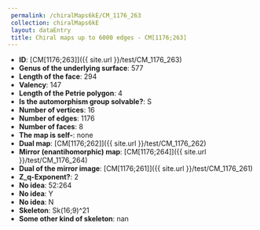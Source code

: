 ```yaml
--- 
 permalink: /chiralMaps6kE/CM_1176_263 
 collection: chiralMaps6kE
 layout: dataEntry
 title: Chiral maps up to 6000 edges - CM[1176;263]
---
```


- **ID**: [CM[1176;263]]({{ site.url }}/test/CM_1176_263)
- **Genus of the underlying surface**: 577
- **Length of the face**: 294
- **Valency**: 147
- **Length of the Petrie polygon**: 4
- **Is the automorphism group solvable?**: S
- **Number of vertices**: 16
- **Number of edges**: 1176
- **Number of faces**: 8
- **The map is self-**: none
- **Dual map**: [CM[1176;262]]({{ site.url }}/test/CM_1176_262)
- **Mirror (enantihomorphic) map**: [CM[1176;264]]({{ site.url }}/test/CM_1176_264)
- **Dual of the mirror image**: [CM[1176;261]]({{ site.url }}/test/CM_1176_261)
- **Z_q-Exponent?**: 2
- **No idea**:  52:264
- **No idea**: Y
- **No idea**: N
- **Skeleton**: Sk(16;9)^21
- **Some other kind of skeleton**: nan
